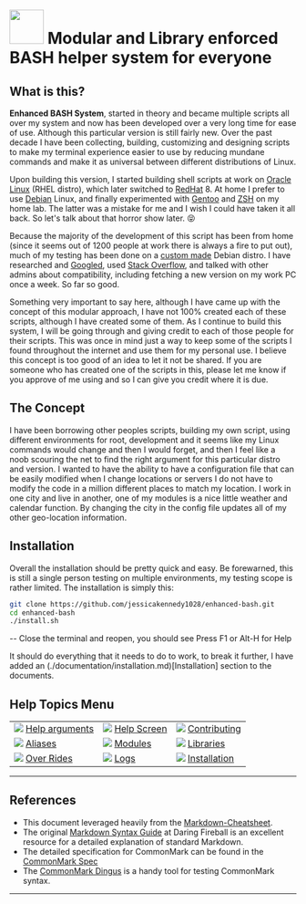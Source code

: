 # <img src="./documentation/images/icons/bash-icon-12.jpg" width="60" /> Modular and Library enforced BASH helper system for everyone

## What is this?
 **Enhanced BASH System**, started in theory and became multiple scripts all over my system and now has been developed over a very long time for ease of use. Although this particular version is still fairly new. Over the past decade I have been collecting, building, customizing and designing scripts to make my terminal experience easier to use by reducing mundane commands and make it as universal between different distributions of Linux.

Upon building this version, I started building shell scripts at work on [Oracle Linux](https://www.oracle.com/linux/) (RHEL distro), which later switched to [RedHat](https://www.redhat.com/) 8. At home I prefer to use [Debian](https://www.debian.org/) Linux, and finally experimented with [Gentoo](https://www.gentoo.org/) and [ZSH](http://zsh.sourceforge.net/) on my home lab. The latter was a mistake for me and I wish I could have taken it all back. So let's talk about that horror show later. :stuck_out_tongue_closed_eyes:

Because the majority of the development of this script has been from home (since it seems out of 1200 people at work there is always a fire to put out), much of my testing has been done on a [custom made](http://www.linuxfromscratch.org/) Debian distro. I have researched and [Googled](https://www.google.com/), used [Stack Overflow](http://www.stackoverflow.com/), and talked with other admins about compatibility, including fetching a new version on my work PC once a week. So far so good.

Something very important to say here, although I have came up with the concept of this modular approach, I have not 100% created each of these scripts, although I have created some of them. As I continue to build this system, I will be going through and giving credit to each of those people for their scripts. This was once in mind just a way to keep some of the scripts I found throughout the internet and use them for my personal use. I believe this concept is too good of an idea to let it not be shared. If you are someone who has created one of the scripts in this, please let me know if you approve of me using and so I can give you credit where it is due.

## The Concept
I have been borrowing other peoples scripts, building my own script, using different environments for root, development and it seems like my Linux commands would change and then I would forget, and then I feel like a noob scouring the net to find the right argument for this particular distro and version. I wanted to have the ability to have a configuration file that can be easily modified when I change locations or servers I do not have to modify the code in a million different places to match my location. I work in one city and live in another, one of my modules is a nice little weather and calendar function. By changing the city in the config file updates all of my other geo-location information.

## Installation
Overall the installation should be pretty quick and easy. Be forewarned, this is still a single person testing on multiple environments, my testing scope is rather limited. The installation is simply this:

```bash
git clone https://github.com/jessicakennedy1028/enhanced-bash.git
cd enhanced-bash
./install.sh
```
-- Close the terminal and reopen, you should see Press F1 or Alt-H for Help

It should do everything that it needs to do to work, to break it further, I have added an (./documentation/installation.md)[Installation] section to the documents.

## Help Topics Menu
|   |   |   |
|---|---|---|
| [<img src="./documentation/images/icons/browser_help.png">](./documentation/help-arguments.md) [Help arguments](./documentation/help-arguments.md)  |  [<img src="./documentation/images/icons/terminal_utilities.png" />](./documentation/help-screen.md) [Help Screen](./documentation/help-screen.md)  |  [<img src="./documentation/images/icons/system_users.png">](./documentation/contributing.md) [Contributing](./documentation/contributing.md)  |
| [<img src="./documentation/images/icons/alias.png" />](./documentation/aliases.md) [Aliases](./documentation/aliases.md)                            |  [<img src="./documentation/images/icons/application_executable.png" />](./documentation/modules.md) [Modules](./documentation/modules.md) | [<img src="./documentation/images/icons/applications_other.png" />](./documentation/libraries.md) [Libraries](./documentation/libraries.md)  |
| [<img src="./documentation/images/icons/applications_system.png" />](./documentation/over-rides.md) [Over Rides](./documentation/over-rides.md)  |  [<img src="./documentation/images/icons/document_properties.png" />](./documentation/logs.md) [Logs](./documentation/logs.md)  |  [<img src="./documentation/images/icons/generic_package.png" />](./documentation/installation.md) [Installation](./documentation/installation.md) |

___
>>>
## References

- This document leveraged heavily from the [Markdown-Cheatsheet](https://github.com/adam-p/markdown-here/wiki/Markdown-Cheatsheet).
- The original [Markdown Syntax Guide](https://daringfireball.net/projects/markdown/syntax)
  at Daring Fireball is an excellent resource for a detailed explanation of standard Markdown.
- The detailed specification for CommonMark can be found in the [CommonMark Spec](https://spec.commonmark.org/current/)
- The [CommonMark Dingus](http://try.commonmark.org) is a handy tool for testing CommonMark syntax.
>>>
___
